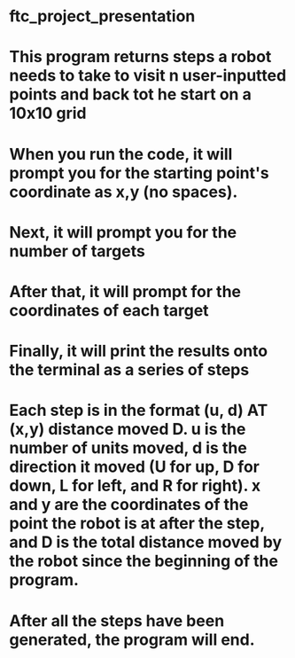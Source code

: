 # ftc_project_presentation
# This program returns steps a robot needs to take to visit n user-inputted points and back tot he start on a 10x10 grid
# When you run the code, it will prompt you for the starting point's coordinate as x,y (no spaces).
# Next, it will prompt you for the number of targets
# After that, it will prompt for the coordinates of each target
# Finally, it will print the results onto the terminal as a series of steps
# Each step is in the format (u, d) AT (x,y) distance moved D. u is the number of units moved, d is the direction it moved (U for up, D for down, L for left, and R for right). x and y are the coordinates of the point the robot is at after the step, and D is the total distance moved by the robot since the beginning of the program.
# After all the steps have been generated, the program will end.
